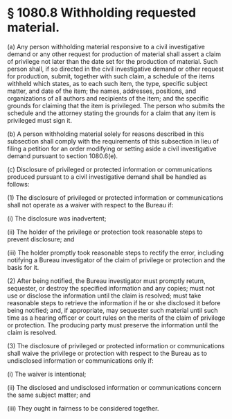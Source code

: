 # § 1080.8   Withholding requested material.

(a) Any person withholding material responsive to a civil investigative demand or any other request for production of material shall assert a claim of privilege not later than the date set for the production of material. Such person shall, if so directed in the civil investigative demand or other request for production, submit, together with such claim, a schedule of the items withheld which states, as to each such item, the type, specific subject matter, and date of the item; the names, addresses, positions, and organizations of all authors and recipients of the item; and the specific grounds for claiming that the item is privileged. The person who submits the schedule and the attorney stating the grounds for a claim that any item is privileged must sign it.


(b) A person withholding material solely for reasons described in this subsection shall comply with the requirements of this subsection in lieu of filing a petition for an order modifying or setting aside a civil investigative demand pursuant to section 1080.6(e).


(c) Disclosure of privileged or protected information or communications produced pursuant to a civil investigative demand shall be handled as follows:


(1) The disclosure of privileged or protected information or communications shall not operate as a waiver with respect to the Bureau if:


(i) The disclosure was inadvertent;


(ii) The holder of the privilege or protection took reasonable steps to prevent disclosure; and


(iii) The holder promptly took reasonable steps to rectify the error, including notifying a Bureau investigator of the claim of privilege or protection and the basis for it.


(2) After being notified, the Bureau investigator must promptly return, sequester, or destroy the specified information and any copies; must not use or disclose the information until the claim is resolved; must take reasonable steps to retrieve the information if he or she disclosed it before being notified; and, if appropriate, may sequester such material until such time as a hearing officer or court rules on the merits of the claim of privilege or protection. The producing party must preserve the information until the claim is resolved.


(3) The disclosure of privileged or protected information or communications shall waive the privilege or protection with respect to the Bureau as to undisclosed information or communications only if:


(i) The waiver is intentional;


(ii) The disclosed and undisclosed information or communications concern the same subject matter; and


(iii) They ought in fairness to be considered together.





